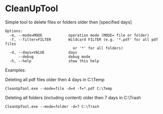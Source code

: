 # CleanUpTool

Simple tool to delete files or folders older then [specified days]
```
Options:
  -m, --mode=MODE            operation mode (MODE= file or folder)
  -f, --filter=FILTER        Wildcard FILTER (e.g. '*.pdf' for all pdf files
                               or '*' for all folders)
  -d, --days=VALUE           days
      --debug                debug mode
  -h, --help                 show this help
```

Examples:

Deleting all pdf files older then 4 days in C:\Temp

```CleanUpTool.exe --mode=file -d=4 -f=*.pdf C:\Temp```

Deleting all folders (including content) older then 7 days in C:\Trash

```CleanUpTool.exe --mode=folder -d=7 C:\Trash```
